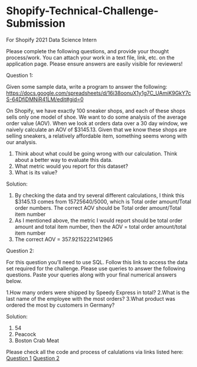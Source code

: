 # Shopify-Technical-Challenge-Submission
For Shopify 2021 Data Science Intern

Please complete the following questions, and provide your thought process/work. You can attach your work in a text file, link, etc. on the application page. Please ensure answers are easily visible for reviewers!


Question 1:

Given some sample data, write a program to answer the following: https://docs.google.com/spreadsheets/d/16i38oonuX1y1g7C_UAmiK9GkY7cS-64DfiDMNiR41LM/edit#gid=0

On Shopify, we have exactly 100 sneaker shops, and each of these shops sells only one model of shoe. We want to do some analysis of the average order value (AOV). When we look at orders data over a 30 day window, we naively calculate an AOV of $3145.13. Given that we know these shops are selling sneakers, a relatively affordable item, something seems wrong with our analysis. 

1. Think about what could be going wrong with our calculation. Think about a better way to evaluate this data. 
2. What metric would you report for this dataset?
3. What is its value?

Solution:
1. By checking the data and try several different calculations, I think this $3145.13 comes from 15725640/5000, which is Total order amount/Total order numbers. The correct AOV should be Total order amount/Total item number
2. As I mentioned above, the metric I would report should be  total order amount and total item number, then the AOV = total order amount/total item number
3. The correct AOV = 357.92152221412965

Question 2:

For this question you’ll need to use SQL. Follow this link to access the data set required for the challenge. Please use queries to answer the following questions. Paste your queries along with your final numerical answers below.

1.How many orders were shipped by Speedy Express in total?
2.What is the last name of the employee with the most orders?
3.What product was ordered the most by customers in Germany?

Solution:
1. 54
2. Peacock
3. Boston Crab Meat

Please check all the code and process of calulations via links listed here:
[Question 1](https://github.com/sunwen1983/Shopify-Technical-Challenge-Submission/blob/main/Shopify%20Technical%20Challenge%20Submission%20Question%201.ipynb)
[Question 2](https://github.com/sunwen1983/Shopify-Technical-Challenge-Submission/blob/main/Shopify%20Technical%20Challenge%20Submission%20Question%202.sql) 


